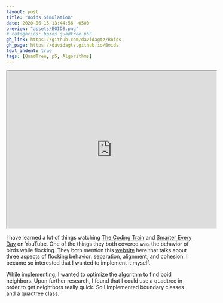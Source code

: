 ```yaml
---
layout: post
title: "Boids Simulation"
date: 2020-06-15 13:44:56 -0500
preview: "assets/BOIDS.png"
# categories: boids quadtree p5S
gh_link: https://github.com/davidagtz/Boids
gh_page: https://davidagtz.github.io/Boids
text_indent: true
tags: [QuadTree, p5, Algorithms]
---
```


<iframe src="https://davidagtz.github.io/Boids" style="width: 40em; height:30em; display: inline-block"></iframe><br/>

I have learned a lot of things watching [The Coding Train](https://www.youtube.com/user/shiffman) and [Smarter Every Day](https://www.youtube.com/user/destinws2) on YouTube. One of the things they both covered was the behavior of birds while flocking. They both mention this [website](http://www.red3d.com/cwr/boids/) here that talks about three aspects of flocking behavior: separation, alignment, and cohesion. I became so interested that I wanted to implement it myself.

While implementing, I wanted to optimize the algorithm to find boid neighbors. Upon further research, I found that I could use a quadtree in order to get neightbors really quick. So I implemented boundary classes and a quadtree class.
